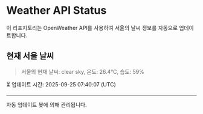 
# Weather API Status

이 리포지토리는 OpenWeather API를 사용하여 서울의 날씨 정보를 자동으로 업데이트합니다.

## 현재 서울 날씨
> 서울의 현재 날씨: clear sky, 온도: 26.4°C, 습도: 59%

⏳ 업데이트 시간: 2025-09-25 07:40:07 (UTC)

---
자동 업데이트 봇에 의해 관리됩니다.
